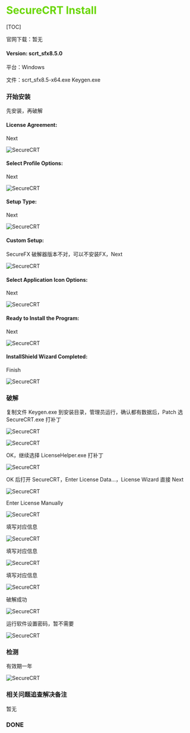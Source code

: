 # <font color=#69D600>SecureCRT Install</font>

[TOC]

官网下载：暂无

#### Version: scrt_sfx8.5.0

平台：Windows

文件：scrt_sfx8.5-x64.exe Keygen.exe



### 开始安装

先安装，再破解

#### License Agreement:

Next

![SecureCRT](../images/SecureCRT/SecureCRT001.png "License Agreement") 



#### Select Profile Options:

Next

![SecureCRT](../images/SecureCRT/SecureCRT002.png "Select Profile Options") 



#### Setup Type:

Next

![SecureCRT](../images/SecureCRT/SecureCRT003.png "Setup Type") 



#### Custom Setup:

SecureFX 破解器版本不对，可以不安装FX，Next

![SecureCRT](../images/SecureCRT/SecureCRT004.png "Custom Setup") 



#### Select Application Icon Options:

Next

![SecureCRT](../images/SecureCRT/SecureCRT005.png "Select Application Icon Options") 



#### Ready to Install the Program:

Next

![SecureCRT](../images/SecureCRT/SecureCRT006.png "Ready to Install the Program") 



#### InstallShield Wizard Completed:

Finish

![SecureCRT](../images/SecureCRT/SecureCRT007.png "InstallShield Wizard Completed") 



### 破解

复制文件 Keygen.exe 到安装目录，管理员运行，确认都有数据后，Patch 选 SecureCRT.exe 打补丁

![SecureCRT](../images/SecureCRT/SecureCRT008.png "Patch") 

![SecureCRT](../images/SecureCRT/SecureCRT009.png "SecureCRT.exe") 

OK，继续选择 LicenseHelper.exe 打补丁

![SecureCRT](../images/SecureCRT/SecureCRT010.png "LicenseHelper.exe") 

OK 后打开 SecureCRT，Enter License Data...，License Wizard 直接 Next

![SecureCRT](../images/SecureCRT/SecureCRT011.png "Enter License Data...") 

Enter License Manually

![SecureCRT](../images/SecureCRT/SecureCRT012.png "Enter License Manually") 

填写对应信息

![SecureCRT](../images/SecureCRT/SecureCRT013.png "填写对应信息") 

填写对应信息

![SecureCRT](../images/SecureCRT/SecureCRT014.png "填写对应信息") 

填写对应信息

![SecureCRT](../images/SecureCRT/SecureCRT015.png "填写对应信息") 

破解成功

![SecureCRT](../images/SecureCRT/SecureCRT016.png "破解成功") 

运行软件设置密码，暂不需要

![SecureCRT](../images/SecureCRT/SecureCRT017.png "设置密码") 



### 检测

有效期一年

![SecureCRT](../images/SecureCRT/SecureCRT018.png "有效期一年") 



### 相关问题追查解决备注
暂无



### DONE



